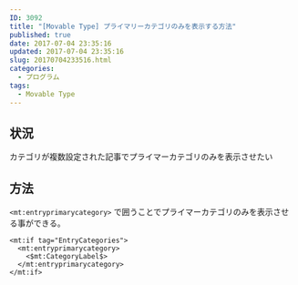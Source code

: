 ```yaml
---
ID: 3092
title: "[Movable Type] プライマリーカテゴリのみを表示する方法"
published: true
date: 2017-07-04 23:35:16
updated: 2017-07-04 23:35:16
slug: 20170704233516.html
categories:
  - プログラム
tags:
  - Movable Type
---
```


<!--more-->

## 状況

カテゴリが複数設定された記事でプライマーカテゴリのみを表示させたい

## 方法

`<mt:entryprimarycategory>` で囲うことでプライマーカテゴリのみを表示させる事ができる。

```
<mt:if tag="EntryCategories">
  <mt:entryprimarycategory>
    <$mt:CategoryLabel$>
  </mt:entryprimarycategory>
</mt:if>
```
